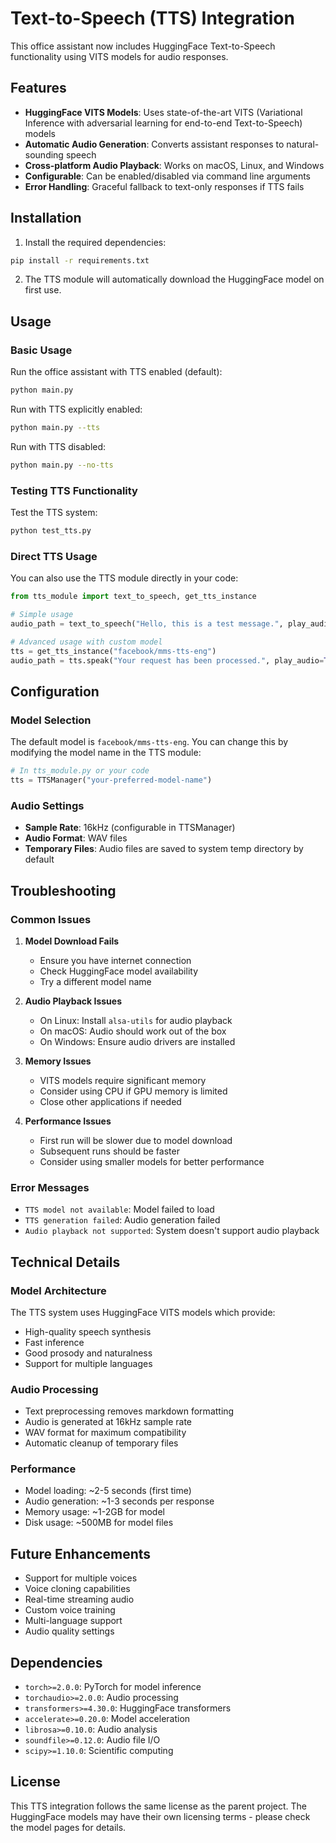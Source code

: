 # Text-to-Speech (TTS) Integration

This office assistant now includes HuggingFace Text-to-Speech functionality using VITS models for audio responses.

## Features

- **HuggingFace VITS Models**: Uses state-of-the-art VITS (Variational Inference with adversarial learning for end-to-end Text-to-Speech) models
- **Automatic Audio Generation**: Converts assistant responses to natural-sounding speech
- **Cross-platform Audio Playback**: Works on macOS, Linux, and Windows
- **Configurable**: Can be enabled/disabled via command line arguments
- **Error Handling**: Graceful fallback to text-only responses if TTS fails

## Installation

1. Install the required dependencies:
```bash
pip install -r requirements.txt
```

2. The TTS module will automatically download the HuggingFace model on first use.

## Usage

### Basic Usage

Run the office assistant with TTS enabled (default):
```bash
python main.py
```

Run with TTS explicitly enabled:
```bash
python main.py --tts
```

Run with TTS disabled:
```bash
python main.py --no-tts
```

### Testing TTS Functionality

Test the TTS system:
```bash
python test_tts.py
```

### Direct TTS Usage

You can also use the TTS module directly in your code:

```python
from tts_module import text_to_speech, get_tts_instance

# Simple usage
audio_path = text_to_speech("Hello, this is a test message.", play_audio=True)

# Advanced usage with custom model
tts = get_tts_instance("facebook/mms-tts-eng")
audio_path = tts.speak("Your request has been processed.", play_audio=True)
```

## Configuration

### Model Selection

The default model is `facebook/mms-tts-eng`. You can change this by modifying the model name in the TTS module:

```python
# In tts_module.py or your code
tts = TTSManager("your-preferred-model-name")
```

### Audio Settings

- **Sample Rate**: 16kHz (configurable in TTSManager)
- **Audio Format**: WAV files
- **Temporary Files**: Audio files are saved to system temp directory by default

## Troubleshooting

### Common Issues

1. **Model Download Fails**
   - Ensure you have internet connection
   - Check HuggingFace model availability
   - Try a different model name

2. **Audio Playback Issues**
   - On Linux: Install `alsa-utils` for audio playback
   - On macOS: Audio should work out of the box
   - On Windows: Ensure audio drivers are installed

3. **Memory Issues**
   - VITS models require significant memory
   - Consider using CPU if GPU memory is limited
   - Close other applications if needed

4. **Performance Issues**
   - First run will be slower due to model download
   - Subsequent runs should be faster
   - Consider using smaller models for better performance

### Error Messages

- `TTS model not available`: Model failed to load
- `TTS generation failed`: Audio generation failed
- `Audio playback not supported`: System doesn't support audio playback

## Technical Details

### Model Architecture

The TTS system uses HuggingFace VITS models which provide:
- High-quality speech synthesis
- Fast inference
- Good prosody and naturalness
- Support for multiple languages

### Audio Processing

- Text preprocessing removes markdown formatting
- Audio is generated at 16kHz sample rate
- WAV format for maximum compatibility
- Automatic cleanup of temporary files

### Performance

- Model loading: ~2-5 seconds (first time)
- Audio generation: ~1-3 seconds per response
- Memory usage: ~1-2GB for model
- Disk usage: ~500MB for model files

## Future Enhancements

- Support for multiple voices
- Voice cloning capabilities
- Real-time streaming audio
- Custom voice training
- Multi-language support
- Audio quality settings

## Dependencies

- `torch>=2.0.0`: PyTorch for model inference
- `torchaudio>=2.0.0`: Audio processing
- `transformers>=4.30.0`: HuggingFace transformers
- `accelerate>=0.20.0`: Model acceleration
- `librosa>=0.10.0`: Audio analysis
- `soundfile>=0.12.0`: Audio file I/O
- `scipy>=1.10.0`: Scientific computing

## License

This TTS integration follows the same license as the parent project. The HuggingFace models may have their own licensing terms - please check the model pages for details.
